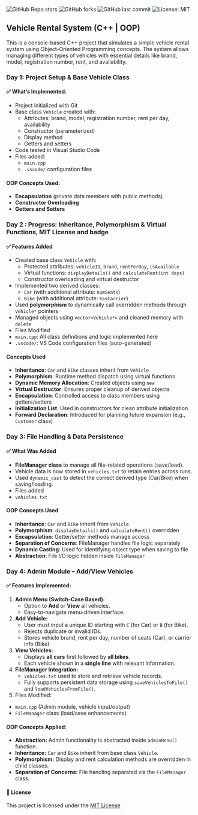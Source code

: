 ![GitHub Repo stars](https://img.shields.io/github/stars/shreya2794/VehicleRentingSystem?style=social)
![GitHub forks](https://img.shields.io/github/forks/shreya2794/VehicleRentingSystem?style=social)
![GitHub last commit](https://img.shields.io/github/last-commit/shreya2794/VehicleRentingSystem)
![License: MIT](https://img.shields.io/badge/License-MIT-green.svg)

## Vehicle Rental System (C++ | OOP)

This is a console-based C++ project that simulates a simple vehicle rental system using Object-Oriented Programming concepts. The system allows managing different types of vehicles with essential details like brand, model, registration number, rent, and availability.

### Day 1: Project Setup & Base Vehicle Class

#### ✅ What’s Implemented:
- Project initialized with Git
- Base class `Vehicle` created with:
  - Attributes: brand, model, registration number, rent per day, availability
  - Constructor (parameterized)
  - Display method
  - Getters and setters
- Code tested in Visual Studio Code
- Files added:
  - `main.cpp`
  - `.vscode/` configuration files

#### OOP Concepts Used:
- **Encapsulation** (private data members with public methods)
- **Constructor Overloading**
- **Getters and Setters**

### Day 2 : Progress: Inheritance, Polymorphism & Virtual Functions, MIT License and badge

#### ✅ Features Added
- Created base class `Vehicle` with:
  - Protected attributes: `vehicleID`, `brand`, `rentPerDay`, `isAvailable`
  - Virtual functions: `displayDetails()` and `calculateRent(int days)`
  - Constructor overloading and virtual destructor
- Implemented two derived classes:
  - `Car` (with additional attribute: `numSeats`)
  - `Bike` (with additional attribute: `hasCarrier`)
- Used **polymorphism** to dynamically call overridden methods through `Vehicle*` pointers
- Managed objects using `vector<Vehicle*>` and cleaned memory with `delete`
- Files Modified
 - `main.cpp`: All class definitions and logic implemented here
 - `.vscode/`: VS Code configuration files (auto-generated)

#### Concepts Used
- **Inheritance**: `Car` and `Bike` classes inherit from `Vehicle`
- **Polymorphism**: Runtime method dispatch using virtual functions
- **Dynamic Memory Allocation**: Created objects using `new`
- **Virtual Destructor**: Ensures proper cleanup of derived objects
- **Encapsulation**: Controlled access to class members using getters/setters
- **Initialization List**: Used in constructors for clean attribute initialization
- **Forward Declaration**: Introduced for planning future expansion (e.g., `Customer` class)

### Day 3: File Handling & Data Persistence

#### ✅ What Was Added
- **FileManager class** to manage all file-related operations (save/load).
- Vehicle data is now stored in `vehicles.txt` to retain entries across runs.
- Used `dynamic_cast` to detect the correct derived type (Car/Bike) when saving/loading.
- Files added
 - `vehicles.txt`

#### OOP Concepts Used
- **Inheritance**: `Car` and `Bike` inherit from `Vehicle`
- **Polymorphism**: `displayDetails()` and `calculateRent()` overridden
- **Encapsulation**: Getter/setter methods manage access
- **Separation of Concerns**: FileManager handles file logic separately
- **Dynamic Casting**: Used for identifying object type when saving to file
- **Abstraction**: File I/O logic hidden inside `FileManager`

### Day 4: Admin Module – Add/View Vehicles

#### ✅ Features Implemented:
1. **Admin Menu (Switch-Case Based):**
   - Option to **Add** or **View** all vehicles.
   - Easy-to-navigate menu-driven interface.
2. **Add Vehicle:**
   - User must input a unique ID starting with `C` (for Car) or `B` (for Bike).
   - Rejects duplicate or invalid IDs.
   - Stores vehicle brand, rent per day, number of seats (Car), or carrier info (Bike).
3. **View Vehicles:**
   - Displays **all cars** first followed by **all bikes**.
   - Each vehicle shown in a **single line** with relevant information.
4. **FileManager Integration:**
   - `vehicles.txt` used to store and retrieve vehicle records.
   - Fully supports persistent data storage using `saveVehiclesToFile()` and `loadVehiclesFromFile()`.
5. Files Modified:
  - `main.cpp` (Admin module, vehicle input/output)
  - `FileManager` class (load/save enhancements)
  
#### OOP Concepts Applied:
- **Abstraction:** Admin functionality is abstracted inside `adminMenu()` function.
- **Inheritance:** `Car` and `Bike` inherit from base class `Vehicle`.
- **Polymorphism:** Display and rent calculation methods are overridden in child classes.
- **Separation of Concerns:** File handling separated via the `FileManager` class.

#### 📝 License
This project is licensed under the [MIT License](LICENSE)


